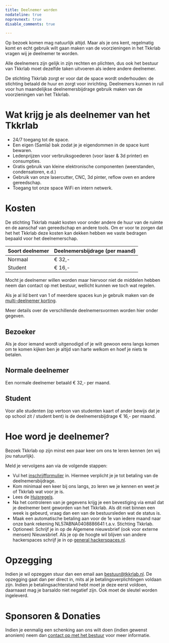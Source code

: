 ```yaml
---
title: Deelnemer worden
nodateline: true
noprevnext: true
disable_comments: true

---
```


Op bezoek komen mag natuurlijk altijd. Maar als je ons kent, regelmatig komt en echt gebruik wilt gaan maken van de voorzieningen in het Tkkrlab vragen wij je deelnemer te worden.

Alle deelnemers zijn gelijk in zijn rechten en plichten, dus ook het bestuur van Tkkrlab moet dezelfde taken uitvoeren als iedere andere deelnemer.

De stichting Tkkrlab zorgt er voor dat de space wordt onderhouden: de stichting betaald de huur en zorgt voor inrichting. Deelnemers kunnen in ruil voor hun maandelijkse deelnemersbijdrage gebruik maken van de voorzieningen van het Tkkrlab.

# Wat krijg je als deelnemer van het Tkkrlab
 - 24/7 toegang tot de space.
 - Een eigen (Samla) bak zodat je je eigendommen in de space kunt bewaren.
 - Ledenprijzen voor verbruiksgoederen (voor laser & 3d printer) en consumpties.
 - Gratis gebruik van kleine elektronische componenten (weerstanden, condensatoren, e.d.)
 - Gebruik van onze lasercutter, CNC, 3d pinter, reflow oven en andere gereedschap.
 - Toegang tot onze space WiFi en intern netwerk.

# Kosten

De stichting Tkkrlab maakt kosten voor onder andere de huur van de ruimte en de aanschaf van gereedschap en andere tools. Om er voor te zorgen dat het het Tkkrlab deze kosten kan dekken hebben we vaste bedragen bepaald voor het deelnemerschap.

| Soort deelnemer                          | Deelnemersbijdrage (per maand) |
|------------------------------------------|--------------------------------|
| Normaal                                  | € 32,-                         |
| Student                                  | € 16,-                         |


Mocht je deelnemer willen worden maar hiervoor niet de middelen hebben neem dan contact op met bestuur, wellicht kunnen we toch wat regelen.

Als je al lid bent van 1 of meerdere spaces kun je gebruik maken van de [multi-deelnemer korting](/multi-deelnemerschap/).

Meer details over de verschillende deelnemersvormen worden hier onder gegeven.

## Bezoeker

Als je door iemand wordt uitgenodigd of je wilt gewoon eens langs komen om te komen kijken ben je altijd van harte welkom en hoef je niets te betalen.

## Normale deelnemer
Een normale deelnemer betaald € 32,- per maand.


## Student
Voor alle studenten (op vertoon van studenten kaart of ander bewijs dat je op school zit / student bent) is de deelnemersbijdrage € 16,- per maand.

# Hoe word je deelnemer?

Bezoek Tkkrlab op zijn minst een paar keer om ons te leren kennen (en wij jou natuurlijk).

Meld je vervolgens aan via de volgende stappen:

 - Vul het [inschrijfformulier](https://spreadsheets.google.com/viewform?formkey=dDRpSW5WQXZKRl9QMDVSX09fLVZFUHc6MQ) in. Hiermee verplicht je je tot betaling van de deelnemersbijdrage.
 - Kom minimaal een keer bij ons langs, zo leren we je kennen en weet je of Tkkrlab wat voor je is.
 - Lees de <a href="/huisregels/" target="_blank">Huisregels</a>.
 - Na het controleren van je gegevens krijg je een bevestiging via email dat je deelnemer bent geworden van het Tkkrlab. Als dit niet binnen een week is gebeurd, vraag dan een van de bestuursleden wat de status is.
 - Maak een automatische betaling aan voor de 1e van iedere maand naar onze bank rekening NL57ABNA0408886641 t.a.v. Stichting Tkkrlab.
 - Optioneel: Schrijf je in op de Algemene nieuwsbrief (ook voor externe mensen) Nieuwsbrief. Als je op de hoogte wil blijven van andere hackerspaces schrijf je in op [general hackerspaces.nl](http://lists.hack42.nl/listinfo/general).

# Opzegging

Indien je wil opzeggen stuur dan een email aan bestuur@tkkrlab.nl. De opzegging gaat dan per direct in, mits al je betalingsverplichtingen voldaan zijn. Indien je betalingsachterstand hebt moet je deze eerst voldoen, daarnaast mag je barsaldo niet negatief zijn. Ook moet de sleutel worden ingeleverd.

# Sponsoren & Donaties
Indien je eenmalig een schenking aan ons wilt doen (indien gewenst anoniem) neem dan [contact op met het bestuur](mailto:bestuur@tkkrlab.nl) voor meer informatie.
